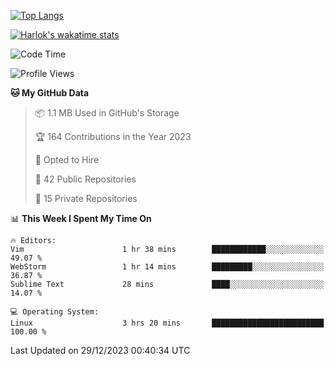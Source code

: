 [![Top Langs](https://github-readme-stats.vercel.app/api/top-langs/?username=remisiki&theme=dracula&layout=compact&hide=Jupyter%20Notebook,CSS,HTML&langs_count=10&exclude_repo=GMM-Demux-GUI)](https://github.com/anuraghazra/github-readme-stats)

[![Harlok's wakatime stats](https://github-readme-stats.vercel.app/api/wakatime?username=@remisiki&theme=dracula&layout=compact&langs_count=10&hide=other,html,css,text,json,markdown,jupyter)](https://github.com/anuraghazra/github-readme-stats)

<!--START_SECTION:waka-->
![Code Time](http://img.shields.io/badge/Code%20Time-627%20hrs%2025%20mins-blue)

![Profile Views](http://img.shields.io/badge/Profile%20Views-2-blue)

**🐱 My GitHub Data** 

> 📦 1.1 MB Used in GitHub's Storage 
 > 
> 🏆 164 Contributions in the Year 2023
 > 
> 💼 Opted to Hire
 > 
> 📜 42 Public Repositories 
 > 
> 🔑 15 Private Repositories 
 > 
📊 **This Week I Spent My Time On** 

```text
🔥 Editors: 
Vim                      1 hr 38 mins        ████████████░░░░░░░░░░░░░   49.07 % 
WebStorm                 1 hr 14 mins        █████████░░░░░░░░░░░░░░░░   36.87 % 
Sublime Text             28 mins             ████░░░░░░░░░░░░░░░░░░░░░   14.07 % 

💻 Operating System: 
Linux                    3 hrs 20 mins       █████████████████████████   100.00 % 
```


 Last Updated on 29/12/2023 00:40:34 UTC
<!--END_SECTION:waka-->
